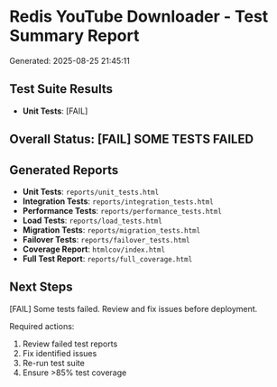 # Redis YouTube Downloader - Test Summary Report

Generated: 2025-08-25 21:45:11

## Test Suite Results

- **Unit Tests**: [FAIL]

## Overall Status: [FAIL] SOME TESTS FAILED

## Generated Reports

- **Unit Tests**: `reports/unit_tests.html`
- **Integration Tests**: `reports/integration_tests.html`
- **Performance Tests**: `reports/performance_tests.html`
- **Load Tests**: `reports/load_tests.html`
- **Migration Tests**: `reports/migration_tests.html`
- **Failover Tests**: `reports/failover_tests.html`
- **Coverage Report**: `htmlcov/index.html`
- **Full Test Report**: `reports/full_coverage.html`

## Next Steps

[FAIL] Some tests failed. Review and fix issues before deployment.

Required actions:
1. Review failed test reports
2. Fix identified issues
3. Re-run test suite
4. Ensure >85% test coverage
